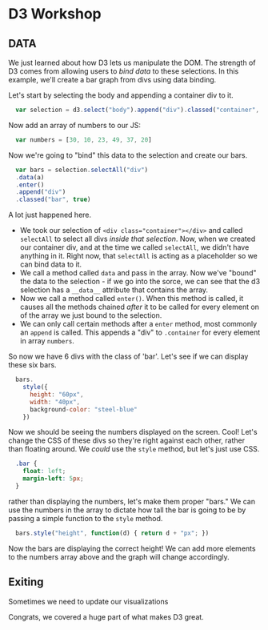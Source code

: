 # D3 Workshop

## DATA

We just learned about how D3 lets us manipulate the DOM. The strength of D3
comes from allowing users to *bind data* to these selections. In this example,
we'll create a bar graph from divs using data binding.

Let's start by selecting the body and appending a container div to it.

```javascript
  var selection = d3.select("body").append("div").classed("container", true)
```

Now add an array of numbers to our JS:

```javascript
  var numbers = [30, 10, 23, 49, 37, 20]
```

Now we're going to "bind" this data to the selection and create our bars.

```javascript
  var bars = selection.selectAll("div")
  .data(a)
  .enter()
  .append("div")
  .classed("bar", true)
```

A lot just happened here.

* We took our selection of `<div class="container"></div>` and called `selectAll`
  to select all divs *inside that selection*. Now, when we created our container
  div, and at the time we called `selectAll`, we didn't have anything in it.
  Right now, that `selectAll` is acting as a placeholder so we can bind data to
  it.
* We call a method called `data` and pass in the array. Now we've "bound" the
  data to the selection - if we go into the sorce, we can see that the d3
  selection has a `__data__` attribute that contains the array.
* Now we call a method called `enter()`. When this method is called, it causes
  all the methods chained *after* it to be called for every element on of the
  array we just bound to the selection.
* We can only call certain methods after a `enter` method, most commonly an
  `append` is called. This appends a "div" to `.container` for every element in
  array `numbers`.

So now we have 6 divs with the class of 'bar'. Let's see if we can display these
six bars.


```javascript
  bars.
    style({
      height: "60px",
      width: "40px",
      background-color: "steel-blue"
    })
```

Now we should be seeing the numbers displayed on the screen. Cool! Let's change
the CSS of these divs so they're right against each other, rather than floating
around. We *could* use the `style` method, but let's just use CSS.

```css
  .bar {
    float: left;
    margin-left: 5px;
  }
```

rather than displaying the numbers, let's make them proper "bars." We can use
the numbers in the array to dictate how tall the bar is going to be by passing
a simple function to the `style` method.

```javascript
  bars.style("height", function(d) { return d + "px"; })
```

Now the bars are displaying the correct height! We can add more elements to the
numbers array above and the graph will change accordingly.

## Exiting

Sometimes we need to update our visualizations

Congrats, we covered a huge part of what makes D3 great.
